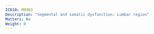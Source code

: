```yaml
---
ICD10: M9903
Description: "Segmental and somatic dysfunction: Lumbar region"
Matters: No
Weight: 0
---
```


